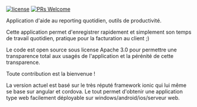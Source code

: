 [![license](https://img.shields.io/github/license/jboz/timbrage.svg)]()
[![PRs Welcome](https://img.shields.io/badge/PRs-welcome-brightgreen.svg?style=flat-square)](http://makeapullrequest.com)

Application d'aide au reporting quotidien, outils de productivité.

Cette application permet d'enregistrer rapidement et simplement son temps de travail quotidien, pratique pour la facturation au client ;)

Le code est open source sous license Apache 3.0 pour permettre une transparence total aux usagés de l'application et la pérénité de cette transparence.

Toute contribution est la bienvenue !

La version actuel est basé sur le très réputé framework ionic qui lui même se base sur angular et cordova. Le tout permet d'obtenir une application type web facilement déployable sur windows/android/ios/serveur web.


